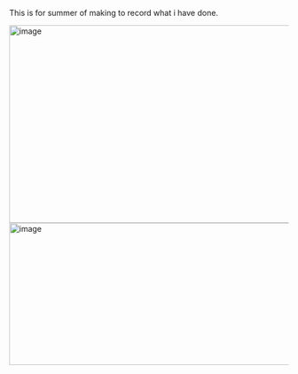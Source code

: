 This is for summer of making to record what i have done. 

<img width="812" height="356" alt="image" src="https://github.com/user-attachments/assets/ea81a59d-2b41-48bc-90ca-66258ce164c9" />

<img width="658" height="256" alt="image" src="https://github.com/user-attachments/assets/db10e16e-65fa-463e-9675-96276f15c2f5" />

